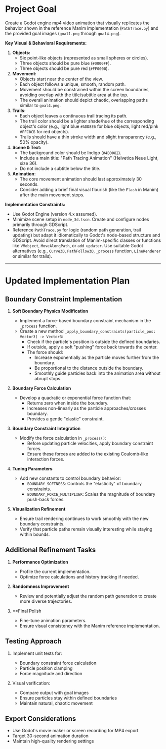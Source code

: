 # Project Goal
Create a Godot engine mp4 video animation that visually replicates the behavior shown in the reference Manim implementation (`PathTrace.py`) and the provided goal images (`goal1.png` through `goal4.png`).

**Key Visual & Behavioral Requirements:**

1.  **Objects:**
    *   Six point-like objects (represented as small spheres or circles).
    *   Three objects should be pure blue (`#0000FF`).
    *   Three objects should be pure red (`#FF0000`).
2.  **Movement:**
    *   Objects start near the center of the view.
    *   Each object follows a unique, smooth, random path.
    *   Movement should be constrained within the screen boundaries, avoiding overlap with the title/subtitle area at the top.
    *   The overall animation should depict chaotic, overlapping paths similar to `goal4.png`.
3.  **Trails:**
    *   Each object leaves a continuous trail tracing its path.
    *   The trail color should be a lighter shade/hue of the corresponding object's color (e.g., light blue `#ADD8E6` for blue objects, light red/pink `#FFC0CB` for red objects).
    *   Trails should have a thin stroke width and slight transparency (e.g., 50% opacity).
4.  **Scene & Text:**
    *   The background color should be Indigo (`#4B0082`).
    *   Include a main title: "Path Tracing Animation" (Helvetica Neue Light, size 36).
    *   Do not include a subtitle below the title.
5.  **Animation:**
    *   The core movement animation should last approximately 30 seconds.
    *   Consider adding a brief final visual flourish (like the `Flash` in Manim) after the main movement stops.

**Implementation Constraints:**

-   Use Godot Engine (version 4.x assumed).
-   Minimize scene setup in `node_3d.tscn`. Create and configure nodes primarily through GDScript.
-   Reference `PathTrace.py` for logic (random path generation, trail updating) but adapt it idiomatically to Godot's node-based structure and GDScript. Avoid direct translation of Manim-specific classes or functions like `VMobject`, `MoveAlongPath`, or `add_updater`. Use suitable Godot alternatives (e.g., `Curve3D`, `PathFollow3D`, `_process` function, `LineRenderer` or similar for trails).

---

# Updated Implementation Plan

## Boundary Constraint Implementation

1. **Soft Boundary Physics Modification**
   - Implement a force-based boundary constraint mechanism in the `_process` function.
   - Create a new method `_apply_boundary_constraints(particle_pos: Vector3) -> Vector3`:
     * Check if the particle's position is outside the defined boundaries.
     * If outside, apply a soft "pushing" force back towards the center.
     * The force should:
       - Increase exponentially as the particle moves further from the boundary.
       - Be proportional to the distance outside the boundary.
       - Smoothly guide particles back into the animation area without abrupt stops.

2. **Boundary Force Calculation**
   - Develop a quadratic or exponential force function that:
     * Returns zero when inside the boundary.
     * Increases non-linearly as the particle approaches/crosses boundary.
     * Provides a gentle "elastic" constraint.

3. **Boundary Constraint Integration**
   - Modify the force calculation in `_process()`:
     * Before updating particle velocities, apply boundary constraint forces.
     * Ensure these forces are added to the existing Coulomb-like interaction forces.

4. **Tuning Parameters**
   - Add new constants to control boundary behavior:
     * `BOUNDARY_SOFTNESS`: Controls the "elasticity" of boundary constraints.
     * `BOUNDARY_FORCE_MULTIPLIER`: Scales the magnitude of boundary push-back forces.

5. **Visualization Refinement**
   - Ensure trail rendering continues to work smoothly with the new boundary constraints.
   - Verify that particle paths remain visually interesting while staying within bounds.

## Additional Refinement Tasks

1. **Performance Optimization**
   - Profile the current implementation.
   - Optimize force calculations and history tracking if needed.

2. **Randomness Improvement**
   - Review and potentially adjust the random path generation to create more diverse trajectories.

3. **Final Polish
   - Fine-tune animation parameters.
   - Ensure visual consistency with the Manim reference implementation.

## Testing Approach

1. Implement unit tests for:
   - Boundary constraint force calculation
   - Particle position clamping
   - Force magnitude and direction

2. Visual verification:
   - Compare output with goal images
   - Ensure particles stay within defined boundaries
   - Maintain natural, chaotic movement

## Export Considerations

- Use Godot's movie maker or screen recording for MP4 export
- Target 30-second animation duration
- Maintain high-quality rendering settings

